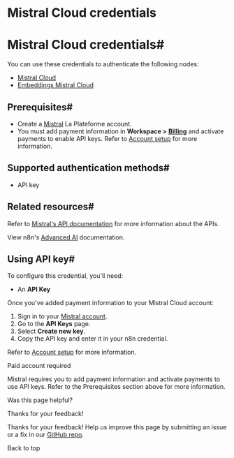 # Mistral Cloud credentials

[ ](https://github.com/n8n-io/n8n-docs/edit/main/docs/integrations/builtin/credentials/mistral.md "Edit this page")

# Mistral Cloud credentials#

You can use these credentials to authenticate the following nodes:

  * [Mistral Cloud](../../cluster-nodes/sub-nodes/n8n-nodes-langchain.lmchatmistralcloud/)
  * [Embeddings Mistral Cloud](../../cluster-nodes/sub-nodes/n8n-nodes-langchain.embeddingsmistralcloud/)



## Prerequisites#

  * Create a [Mistral](https://mistral.ai/) La Plateforme account.
  * You must add payment information in **Workspace >** [**Billing**](https://admin.mistral.ai/organization/billing) and activate payments to enable API keys. Refer to [Account setup](https://docs.mistral.ai/getting-started/quickstart/#account-setup) for more information.



## Supported authentication methods#

  * API key



## Related resources#

Refer to [Mistral's API documentation](https://docs.mistral.ai/api/) for more information about the APIs.

View n8n's [Advanced AI](../../../../advanced-ai/) documentation.

## Using API key#

To configure this credential, you'll need:

  * An **API Key**



Once you've added payment information to your Mistral Cloud account:

  1. Sign in to your [Mistral account](https://console.mistral.ai/home).
  2. Go to the **API Keys** page.
  3. Select **Create new key**.
  4. Copy the API key and enter it in your n8n credential.



Refer to [Account setup](https://docs.mistral.ai/getting-started/quickstart/#account-setup) for more information.

Paid account required

Mistral requires you to add payment information and activate payments to use API keys. Refer to the Prerequisites section above for more information.

Was this page helpful? 

Thanks for your feedback! 

Thanks for your feedback! Help us improve this page by submitting an issue or a fix in our [GitHub repo](https://github.com/n8n-io/n8n-docs). 

Back to top 
